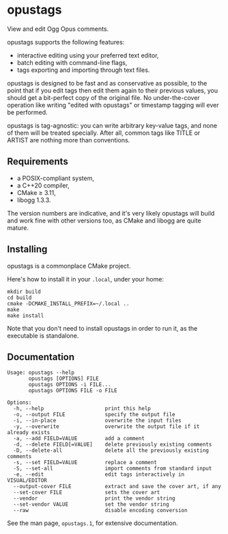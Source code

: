 opustags
========

View and edit Ogg Opus comments.

opustags supports the following features:

- interactive editing using your preferred text editor,
- batch editing with command-line flags,
- tags exporting and importing through text files.

opustags is designed to be fast and as conservative as possible, to the point that if you edit tags
then edit them again to their previous values, you should get a bit-perfect copy of the original
file. No under-the-cover operation like writing "edited with opustags" or timestamp tagging will
ever be performed.

opustags is tag-agnostic: you can write arbitrary key-value tags, and none of them will be treated
specially. After all, common tags like TITLE or ARTIST are nothing more than conventions.

Requirements
------------

* a POSIX-compliant system,
* a C++20 compiler,
* CMake ≥ 3.11,
* libogg 1.3.3.

The version numbers are indicative, and it's very likely opustags will build and work fine with
other versions too, as CMake and libogg are quite mature.

Installing
----------

opustags is a commonplace CMake project.

Here's how to install it in your `.local`, under your home:

    mkdir build
    cd build
    cmake -DCMAKE_INSTALL_PREFIX=~/.local ..
    make
    make install

Note that you don't need to install opustags in order to run it, as the executable is standalone.

Documentation
-------------

    Usage: opustags --help
           opustags [OPTIONS] FILE
           opustags OPTIONS -i FILE...
           opustags OPTIONS FILE -o FILE

    Options:
      -h, --help                    print this help
      -o, --output FILE             specify the output file
      -i, --in-place                overwrite the input files
      -y, --overwrite               overwrite the output file if it already exists
      -a, --add FIELD=VALUE         add a comment
      -d, --delete FIELD[=VALUE]    delete previously existing comments
      -D, --delete-all              delete all the previously existing comments
      -s, --set FIELD=VALUE         replace a comment
      -S, --set-all                 import comments from standard input
      -e, --edit                    edit tags interactively in VISUAL/EDITOR
      --output-cover FILE           extract and save the cover art, if any
      --set-cover FILE              sets the cover art
      --vendor                      print the vendor string
      --set-vendor VALUE            set the vendor string
      --raw                         disable encoding conversion

See the man page, `opustags.1`, for extensive documentation.
